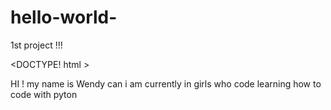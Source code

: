 # hello-world-
1st project !!!



<DOCTYPE! html > 

<title> <h1> Wendy Cuevas </h1> </title> 

<body> HI ! my name is Wendy can i am currently in girls who code learning how to code with pyton </body> 
